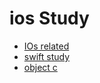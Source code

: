 # ios Study

- [IOs related](./ios.md)
- [swift study](./swift/swift.md)
- [object c](./object-c/object-c.md)
